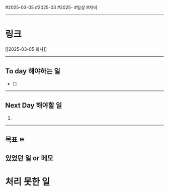 #2025-03-05 #2025-03 #2025-
#일상 #저녁 

-------
# 링크
[[2025-03-05 회사]]

---
## To day 해야하는 일
- [ ] 

---
## Next Day 해야할 일
1. 

---

## 목표 ㅌ


## 있었던 일  or 메모


# 처리 못한 일